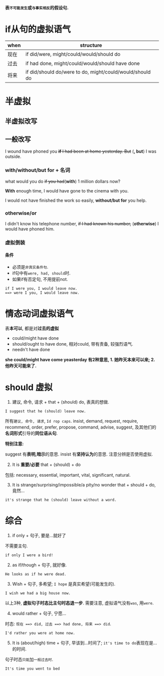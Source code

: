 

**表`不可能发生`或`与事实相反`的假设句.**

# if从句的虚拟语气

| when | structure                                                |
| ---- | -------------------------------------------------------- |
| 现在 | if did/were, might/could/would/should do                 |
| 过去 | if had done, might/could/would/should have done          |
| 将来 | if did/should do/were to do, might/could/would/should do |



 # 半虚拟

## 半虚拟改写

## 一般改写

I wound have phoned you ~~**if** I had been at home yesterday. But~~ (**, but**) I was outside.



### with/without/but for + 名词

what would you do ~~if you had~~(**with**) 1 million dollars now? 

**With** enough time, I would have gone to the cinema with you.

I would not have finished the work so easily, **without/but for** you help.



### otherwise/or

I didn't know his telephone number, ~~if I had known his number,~~ (**otherwise**) I would have phoned him.



### 虚拟倒装

#### 条件

- 必须是`非真实条件句`.
- if句中有`were, had, should`时.
- 如果if有否定句, 不用提前not.

```
if I were you, I would leave now.
==> were I you, I would leave now.
```



# 情态动词虚拟语气

表**本可以**, 都是对**过去的虚拟**

- could/might have done
- should/ought to have done, 相对could, 带有责备, 较强烈语气.
- needn't have done

**she could/might have come yeasterday 有2种意思, 1. 她昨天本来可以来; 2. 他昨天可能来了.**



# should 虚拟

1. 建议, 命令, 请求 + that + (should) do, 表真的想做. 

```
I suggest that he (should) leave now.
```

所有`建议, 命令, 请求`, `Id rop caps`. insist,  demand, request, require, recommend, order, prefer, propose, command, advise, suggest, 及其他们的**名词形式**引导的**同位语从句**.

**特别注意:**

suggest 有**表明,暗示**的意思. insist 有**坚持认为**的意思. 注意分辨是否使用虚拟.



2. It is **重要/必要** that + (should) + do

包括: necessary,  essential, important, vital, significant, natural.

3. It is strange/surprising/impossible/a pity/no wonder that + should + do, 竟然...

```
it's strange that he (should) leave without a word.
```



# 综合

1. if only + 句子, 要是...就好了

不需要主句.

```
if only I were a bird!
```

2. as if/though + 句子, 就好像.

```
He looks as if he were dead.
```

3. Wish + 句子, 多希望; `I hope` 是真实希望(可能发生的).

```
I wish we had a big house now.
```

以上3种, **虚拟句子时态比主句时态退一步**. 需要注意, 虚拟语气没有`was`, 用`were`.

4. would rather + 句子, 宁愿...

时态: `现在 ==> did, 过去 ==> had done, 将来 ==> did`.

```
I'd rather you were at home now.
```

5. It is (about/high) time + 句子, 早该到...时间了; `it's time to do`表现在是...的时间.

句子时态`只能`加`一般过去时`.

```
It's time you went to bed
```



